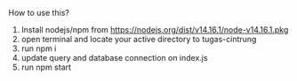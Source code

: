 How to use this?
1. Install nodejs/npm from https://nodejs.org/dist/v14.16.1/node-v14.16.1.pkg
2. open terminal and locate your active directory to tugas-cintrung
3. run npm i
4. update query and database connection on index.js
4. run npm start